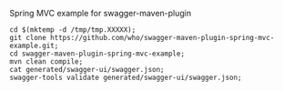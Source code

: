 Spring MVC example for swagger-maven-plugin

```
cd $(mktemp -d /tmp/tmp.XXXXX);
git clone https://github.com/who/swagger-maven-plugin-spring-mvc-example.git;
cd swagger-maven-plugin-spring-mvc-example;
mvn clean compile; 
cat generated/swagger-ui/swagger.json;
swagger-tools validate generated/swagger-ui/swagger.json;
```



